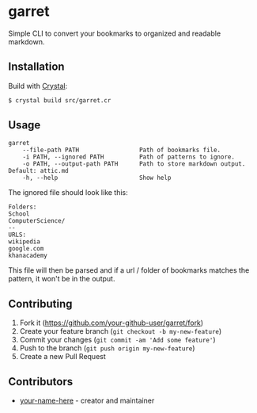 # garret

Simple CLI to convert your bookmarks to organized and readable markdown.

## Installation

Build with [Crystal](https://crystal-lang.org):

```bash
$ crystal build src/garret.cr
```


## Usage

```
garret
    --file-path PATH                 Path of bookmarks file.
    -i PATH, --ignored PATH          Path of patterns to ignore.
    -o PATH, --output-path PATH      Path to store markdown output. Default: attic.md
    -h, --help                       Show help
```

The ignored file should look like this:

```
Folders:
School
ComputerScience/
--
URLS:
wikipedia
google.com
khanacademy
```

This file will then be parsed and if a url / folder of bookmarks matches the pattern, it won't be in the output.

## Contributing

1. Fork it (<https://github.com/your-github-user/garret/fork>)
2. Create your feature branch (`git checkout -b my-new-feature`)
3. Commit your changes (`git commit -am 'Add some feature'`)
4. Push to the branch (`git push origin my-new-feature`)
5. Create a new Pull Request

## Contributors

- [your-name-here](https://github.com/Uzay-G) - creator and maintainer
